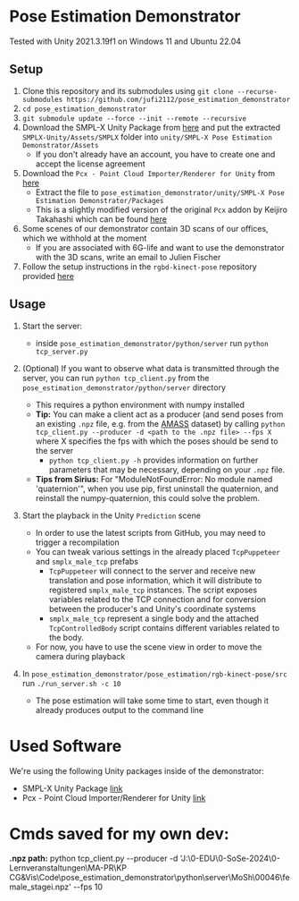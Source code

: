 # Pose Estimation Demonstrator

Tested with Unity 2021.3.19f1 on Windows 11 and Ubuntu 22.04

## Setup

1. Clone this repository and its submodules using `git clone --recurse-submodules https://github.com/jufi2112/pose_estimation_demonstrator`
2. `cd pose_estimation_demonstrator`
3. `git submodule update --force --init --remote --recursive`
4. Download the SMPL-X Unity Package from [here](https://smpl-x.is.tue.mpg.de/index.html) and put the extracted `SMPLX-Unity/Assets/SMPLX` folder into `unity/SMPL-X Pose Estimation Demonstrator/Assets`
    - If you don't already have an account, you have to create one and accept the license agreement
5. Download the `Pcx - Point Cloud Importer/Renderer for Unity` from [here](https://cloudstore.zih.tu-dresden.de/index.php/s/Kj8pyHJDjH5HENb)
    - Extract the file to `pose_estimation_demonstrator/unity/SMPL-X Pose Estimation Demonstrator/Packages`
    - This is a slightly modified version of the original `Pcx` addon by Keijiro Takahashi which can be found [here](https://github.com/keijiro/Pcx)
6. Some scenes of our demonstrator contain 3D scans of our offices, which we withhold at the moment
    - If you are associated with 6G-life and want to use the demonstrator with the 3D scans, write an email to Julien Fischer
7. Follow the setup instructions in the `rgbd-kinect-pose` repository provided [here](./pose_estimation/rgb-kinect-pose/readme.md)

## Usage
1. Start the server:
    - inside `pose_estimation_demonstrator/python/server` run `python tcp_server.py`
2. (Optional) If you want to observe what data is transmitted through the server, you can run `python tcp_client.py` from the `pose_estimation_demonstrator/python/server` directory
    - This requires a python environment with numpy installed
    - **Tip:** You can make a client act as a producer (and send poses from an existing `.npz` file, e.g. from the [AMASS](https://amass.is.tue.mpg.de/) dataset) by calling `python tcp_client.py --producer -d <path to the .npz file> --fps X` where X specifies the fps with which the poses should be send to the server
        - `python tcp_client.py -h` provides information on further parameters that may be necessary, depending on your `.npz` file.
    -  **Tips from Sirius:** For "ModuleNotFoundError: No module named 'quaternion'", when you use pip, first uninstall the quaternion, and reinstall the numpy-quaternion, this could solve the problem.
    
3. Start the playback in the Unity `Prediction` scene
    - In order to use the latest scripts from GitHub, you may need to trigger a recompilation
    - You can tweak various settings in the already placed `TcpPuppeteer` and `smplx_male_tcp` prefabs
        - `TcpPuppeteer` will connect to the server and receive new translation and pose information, which it will distribute to registered `smplx_male_tcp` instances. The script exposes variables related to the TCP connection and for conversion between the producer's and Unity's coordinate systems
        - `smplx_male_tcp` represent a single body and the attached `TcpControlledBody` script contains different variables related to the body.
    - For now, you have to use the scene view in order to move the camera during playback
4. In `pose_estimation_demonstrator/pose_estimation/rgb-kinect-pose/src` run `./run_server.sh -c 10`
    - The pose estimation will take some time to start, even though it already produces output to the command line

# Used Software
We're using the following Unity packages inside of the demonstrator:
- SMPL-X Unity Package [link](https://smpl-x.is.tue.mpg.de/index.html)
- Pcx - Point Cloud Importer/Renderer for Unity [link](https://github.com/keijiro/Pcx)

# Cmds saved for my own dev:
**.npz path:** python tcp_client.py --producer -d 'J:\0-EDU\0-SoSe-2024\0-Lernveranstaltungen\MA-PR\KP CG&Vis\Code\pose_estimation_demonstrator\python\server\MoSh\00046\female_stagei.npz' --fps 10

